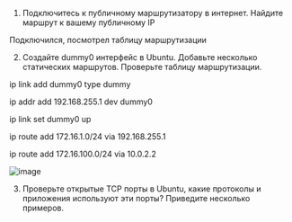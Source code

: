 1. Подключитесь к публичному маршрутизатору в интернет. Найдите маршрут к вашему публичному IP

Подключился, посмотрел таблицу маршрутизации



2. Создайте dummy0 интерфейс в Ubuntu. Добавьте несколько статических маршрутов. Проверьте таблицу маршрутизации.

ip link add dummy0 type dummy

ip addr add 192.168.255.1 dev dummy0

ip link set dummy0 up




ip route add 172.16.1.0/24 via 192.168.255.1

ip route add 172.16.100.0/24 via 10.0.2.2


![image](https://user-images.githubusercontent.com/106968319/179396251-672d5042-22af-42aa-bc6f-d8e93a36e0ce.png)



3. Проверьте открытые TCP порты в Ubuntu, какие протоколы и приложения используют эти порты? Приведите несколько примеров.
























